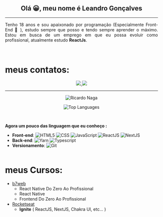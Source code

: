 <!-- Description -->
## <div align="center">Olá 😀, meu nome é **Leandro Gonçalves**</div>

<hr/>

<div align="justify">
Tenho 18 anos e sou apaixonado por programação (Especialmente Front-End 🧡 ), estudo sempre que posso e tendo sempre aprender o máximo. Estou em busca de um emprego em que eu possa evoluir como profissional, atualmente estudo <strong>ReactJs</strong>.
<br><br><br>

 <!-- Contacts -->

# meus contatos:
<div align="center">
  <a
    href="mailto:leandrogoncalvesprofissional@hotmail.com" target="_blank"
  >
    <img src="https://img.shields.io/badge/-Email-000?style=for-the-badge"/>
  </a>
  <a
    href="https://www.linkedin.com/in/leandro-gonçalves-277371208/" target="_blank"
  >
    <img src="https://img.shields.io/badge/-LinkedIn-0e76a8?style=for-the-badge"/>
  </a>
  
  

<hr/>



<!-- GitHub Stats -->
![Ricardo Naga](https://github-readme-stats.vercel.app/api?username=leandro-goncalves&theme=chartreuse-dark&show_icons=true)


![Top Languages](https://github-readme-stats.vercel.app/api/top-langs/?username=leandro-goncalves&theme=dark&layout=compact&card_width=445)
</div>

<!-- Skills -->
<br>

**Agora um pouco das linguagem que eu conheço :**
- **Front-end**: ![HTML5](https://img.shields.io/badge/-HTML5-333333?style=flat&logo=HTML5) ![CSS](https://img.shields.io/badge/-CSS-333333?style=flat&logo=CSS3&logoColor=1572B6) ![JavaScript](https://img.shields.io/badge/-JavaScript-333333?style=flat&logo=javascript) ![ReactJS](https://img.shields.io/badge/-React-333333?style=flat&logo=react) ![NextJS](https://img.shields.io/badge/-Next-333333?style=flat&logo=Next.js)
- **Back-end**: ![Yarn](https://img.shields.io/badge/-Yarn-333333?style=flat&logo=yarn&logoColor=007ACC) ![Typescript](https://img.shields.io/badge/-Typescript-333333?style=flat&logo=typescript)  
- **Versionamento**: ![Git](https://img.shields.io/badge/-Git-333333?style=flat&logo=git)
<br/><br/>

# meus Cursos:
  - [b7web](https://b7web.com.br)
    - React Native Do Zero Ao Profissional
    - React Native
    - Frontend Do Zero Ao Profissional
  - [Rocketseat](rocketseat.com.br)
    - **Ignite** ( ReactJS, NextJS, Chakra UI, etc... )
